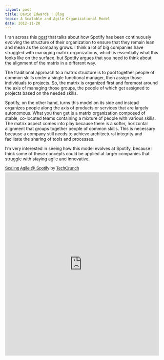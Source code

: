 ```yaml
---
layout: post
title: David Edwards | Blog
topic: A Scalable and Agile Organizational Model
date: 2012-11-20
---
```

I ran across this [post](http://www.scribd.com/doc/113617905/Scaling-Agile-Spotify) that talks about how Spotify has been
continuously evolving the structure of their organization to ensure that they remain lean and mean as the company grows.
I think a lot of big companies have struggled with managing matrix organizations, which is essentially what this looks like on
the surface, but Spotify argues that you need to think about the alignment of the matrix in a different way.

The traditional approach to a matrix structure is to pool together people of common skills under a single functional manager,
then assign those individuals to projects. So, the matrix is organized first and foremost around the axis of managing those
groups, the people of which get assigned to projects based on the needed skills.

Spotify, on the other hand, turns this model on its side and instead organizes people along the axis of products or services
that are largely autonomous. What you then get is a matrix organization composed of stable, co-located teams containing a
mixture of people with various skills. The matrix aspect comes into play because there is a softer, horizontal alignment that
groups together people of common skills. This is necessary because a company still needs to achieve architectural integrity and
facilitate the sharing of tools and processes.

I’m very interested in seeing how this model evolves at Spotify, because I think some of these concepts could be applied at
larger companies that struggle with staying agile and innovative.

<p style=" margin: 12px auto 6px auto; font-family: Helvetica,Arial,Sans-serif; font-style: normal; font-variant: normal; font-weight: normal; font-size: 14px; line-height: normal; font-size-adjust: none; font-stretch: normal; -x-system-font: none; display: block;">   <a title="View Scaling Agile @ Spotify on Scribd" href="https://www.scribd.com/doc/113617905/Scaling-Agile-Spotify"  style="text-decoration: underline;" >Scaling Agile @ Spotify</a> by <a title="View TechCrunch's profile on Scribd" href="https://www.scribd.com/publisher/17551504/TechCrunch"  style="text-decoration: underline;" >TechCrunch</a></p><iframe class="scribd_iframe_embed" src="https://www.scribd.com/embeds/113617905/content?start_page=1&view_mode=scroll&access_key=key-prbc3ss2dgel5lhezg8&show_recommendations=true" data-auto-height="false" data-aspect-ratio="0.7080062794348508" scrolling="no" id="doc_95213" width="100%" height="600" frameborder="0"></iframe>
